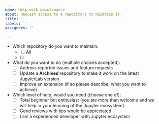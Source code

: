 ```yaml
---
name: Help with maintenance
about: Request access to a repository to maintain it.
title: ''
labels: ''
assignees: ''

---
```


- Which repository do you want to maintain:
  - [ ] All
  - [ ] <!--URL to the repository-->
- What do you want to do (multiple choices accepted):
  - [ ] Address reported issues and feature requests
  - [ ] Update a **Archived** repository to make it work on the latest JupyterLab version
  - [ ] Improve an extension (if so please describe, what you want to achieve)
- Which level of help, would you need (choose one of):
  - [ ] Total beginner but enthusiast (you are more than welcome and we will help in your learning of the Jupyter ecosystem)
  - [ ] Good reviews with tips would be appreciated
  - [ ] I am a experienced developer with Jupyter ecosystem
